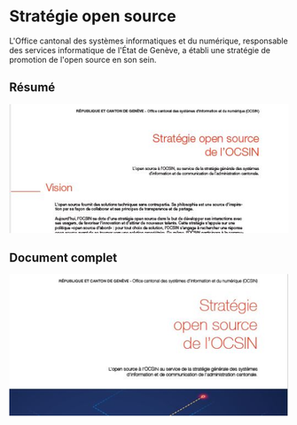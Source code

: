 # Stratégie open source

L'Office cantonal des systèmes informatiques et du numérique,
responsable des services informatique de l'État de Genève,
a établi une stratégie de promotion de l'open source en son sein.

## Résumé

[![](./images/resume.jpg)](./resume_strategie_open_source_v05.pdf)

## Document complet

[![](./images/strategie.jpg)](./strategie_open_source_v09.pdf)
